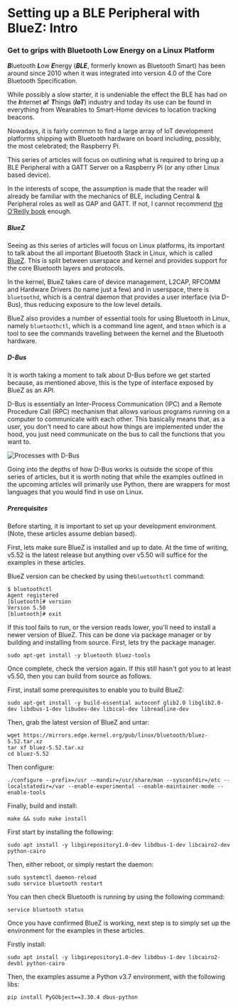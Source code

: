 # Setting up a BLE Peripheral with BlueZ: Intro

### Get to grips with Bluetooth Low Energy on a Linux Platform

***B***luetooth ***L***ow ***E***nergy (***BLE***, formerly known as Bluetooth Smart) has been around since 2010 when it was integrated into version 4.0 of the Core Bluetooth Specification. 

While possibly a slow starter, it is undeniable the effect the BLE has had on the ***I***nternet ***o***f ***T***hings (***IoT***) industry and today its use can be found in everything from Wearables to Smart-Home devices to location tracking beacons. 

Nowadays, it is fairly common to find a large array of IoT development platforms shipping with Bluetooth hardware on board including, possibly, the most celebrated; the Raspberry Pi.

This series of articles will focus on outlining what is required to bring up a BLE Peripheral with a GATT Server on a Raspberry Pi (or any other Linux based device). 

In the interests of scope, the assumption is made that the reader will already be familiar with the mechanics of BLE, including Central & Peripheral roles as well as GAP and GATT. If not, I cannot recommend [the O’Reilly book](http://shop.oreilly.com/product/0636920033011.do) enough.

##### BlueZ

Seeing as this series of articles will focus on Linux platforms, its important to talk about the all important Bluetooth Stack in Linux, which is called [BlueZ](http://www.bluez.org). This is split between userspace and kernel and provides support for the core Bluetooth layers and protocols. 

In the kernel, BlueZ takes care of device management, L2CAP, RFCOMM and Hardware Drivers (to name just a few) and in userspace, there is `bluetoothd`, which is a central daemon that provides a user interface (via D-Bus), thus reducing exposure to the low level details.

BlueZ also provides a number of essential tools for using Bluetooth in Linux, namely `bluetoothctl`, which is a command line agent, and `btmon` which is a tool to see the commands travelling between the kernel and the Bluetooth hardware. 

##### D-Bus

It is worth taking a moment to talk about D-Bus before we get started because, as mentioned above, this is the type of interface exposed by BlueZ as an API.

D-Bus is essentially an Inter-Process Communication (IPC) and a Remote Procedure Call (RPC) mechanism that allows various programs running on a computer to communicate with each other. This basically means that, as a user, you don't need to care about how things are implemented under the hood, you just need communicate on the bus to call the functions that you want to.

![Processes with D-Bus](https://upload.wikimedia.org/wikipedia/commons/thumb/6/6d/Processes_with_D-Bus.svg/1280px-Processes_with_D-Bus.svg.png)

Going into the depths of how D-Bus works is outside the scope of this series of articles, but it is worth noting that while the examples outlined in the upcoming articles will primarily use Python, there are wrappers for most languages that you would find in use on Linux.

##### Prerequisites 

Before starting, it is important to set up your development environment. (Note, these articles assume debian based).

First, lets make sure BlueZ is installed and up to date. At the time of writing, v5.52 is the latest release but anything over v5.50 will suffice for the examples in these articles.

BlueZ version can be checked by using the`bluetoothctl` command:

```
$ bluetoothctl
Agent registered
[bluetooth]# version
Version 5.50
[bluetooth]# exit
```

If this tool fails to run, or the version reads lower, you'll need to install a newer version of BlueZ. This can be done via package manager or by building and installing from source. First, lets try the package manager.

```
sudo apt-get install -y bluetooth bluez-tools
```

Once complete, check the version again. If this still hasn't got you to at least v5.50, then you can build from source as follows.

First, install some prerequisites to enable you to build BlueZ:

```
sudo apt-get install -y build-essential autoconf glib2.0 libglib2.0-dev libdbus-1-dev libudev-dev libical-dev libreadline-dev
```

Then, grab the latest version of BlueZ and untar:

```
wget https://mirrors.edge.kernel.org/pub/linux/bluetooth/bluez-5.52.tar.xz
tar xf bluez-5.52.tar.xz
cd bluez-5.52
```

Then configure:

```
./configure --prefix=/usr --mandir=/usr/share/man --sysconfdir=/etc --localstatedir=/var --enable-experimental --enable-maintainer-mode --enable-tools
```

Finally, build and install:

```
make && sudo make install
```

First start by installing the following:

```
sudo apt install -y libgirepository1.0-dev libdbus-1-dev libcairo2-dev python-cairo 
```

Then, either reboot, or simply restart the daemon:

```
sudo systemctl daemon-reload
sudo service bluetooth restart
```

You can then check Bluetooth is running by using the following command:

```
service bluetooth status
```

Once you have confirmed BlueZ is working, next step is to simply set up the environment for the examples in these articles.

Firstly install:

```
sudo apt install -y libgirepository1.0-dev libdbus-1-dev libcairo2-devbl python-cairo
```

Then, the examples assume a Python v3.7 environment, with the following libs:

```
pip install PyGObject==3.30.4 dbus-python
```

